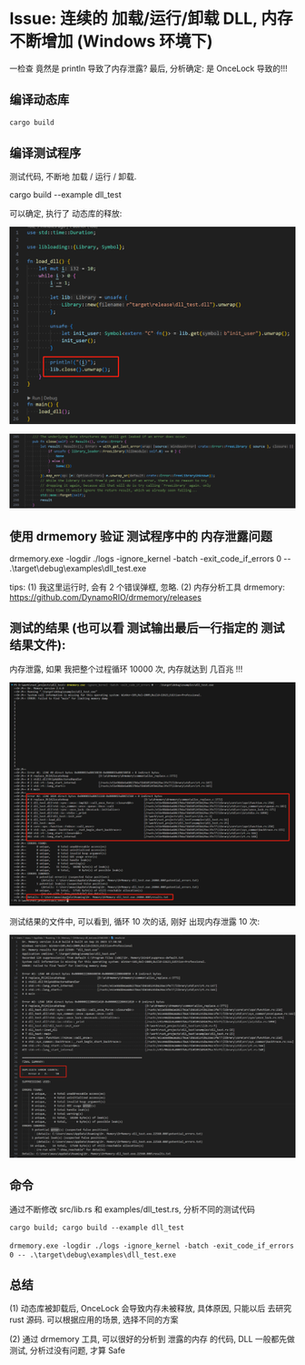 # Issue: 连续的 加载/运行/卸载 DLL, 内存不断增加 (Windows 环境下)

一检查 竟然是 println 导致了内存泄露? 最后, 分析确定: 是 OnceLock 导致的!!!

## 编译动态库

```sh
cargo build
```

## 编译测试程序

测试代码, 不断地 加载 / 运行 / 卸载.

cargo build --example dll_test

可以确定, 执行了 动态库的释放:

![](images/Readme/2024-01-11-23-19-25.png)

![](images/Readme/2024-01-11-23-19-53.png)

## 使用 drmemory 验证 测试程序中的 内存泄露问题

drmemory.exe -logdir ./logs -ignore_kernel -batch -exit_code_if_errors 0 -- .\target\debug\examples\dll_test.exe

tips:
(1) 我这里运行时, 会有 2 个错误弹框, 忽略.
(2) 内存分析工具 drmemory: https://github.com/DynamoRIO/drmemory/releases

## 测试的结果 (也可以看 测试输出最后一行指定的 测试结果文件):

内存泄露, 如果 我把整个过程循环 10000 次, 内存就达到 几百兆 !!!

![](images/Readme/2024-01-11-22-38-27.png)

测试结果的文件中, 可以看到, 循环 10 次的话, 刚好 出现内存泄露 10 次:

![](images/Readme/2024-01-11-23-08-54.png)

## 命令

通过不断修改 src/lib.rs 和 examples/dll_test.rs, 分析不同的测试代码

```
cargo build; cargo build --example dll_test

drmemory.exe -logdir ./logs -ignore_kernel -batch -exit_code_if_errors 0 -- .\target\debug\examples\dll_test.exe
```

## 总结

(1) 动态库被卸载后, OnceLock 会导致内存未被释放, 具体原因, 只能以后 去研究 rust 源码. 可以根据应用的场景, 选择不同的方案

(2) 通过 drmemory 工具, 可以很好的分析到 泄露的内存 的代码, DLL 一般都先做测试, 分析过没有问题, 才算 Safe

